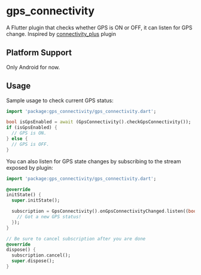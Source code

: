 # gps_connectivity

A Flutter plugin that checks whether GPS is ON or OFF, it can listen for GPS change.
Inspired by [connectivity_plus](https://pub.dev/packages/connectivity_plus) plugin

## Platform Support

Only Android for now.

## Usage

Sample usage to check current GPS status:

```dart
import 'package:gps_connectivity/gps_connectivity.dart';

bool isGpsEnabled = await (GpsConnectivity().checkGpsConnectivity());
if (isGpsEnabled) {
  // GPS is ON.
} else {
  // GPS is OFF.
}
```

You can also listen for GPS state changes by subscribing to the stream
exposed by plugin:

```dart
import 'package:gps_connectivity/gps_connectivity.dart';

@override
initState() {
  super.initState();

  subscription = GpsConnectivity().onGpsConnectivityChanged.listen((bool result) {
    // Got a new GPS status!
  });
}

// Be sure to cancel subscription after you are done
@override
dispose() {
  subscription.cancel();
  super.dispose();
}
```
